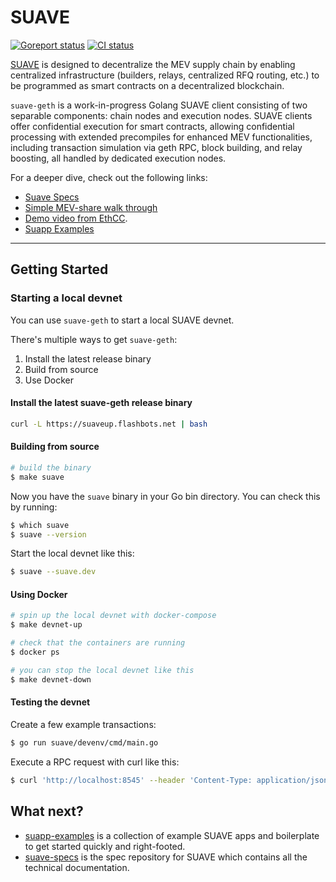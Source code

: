 # SUAVE

[![Goreport status](https://goreportcard.com/badge/github.com/flashbots/suave-geth)](https://goreportcard.com/report/github.com/flashbots/suave-geth)
[![CI status](https://github.com/flashbots/suave-geth/workflows/Checks/badge.svg?branch=main)](https://github.com/flashbots/suave-geth/actions/workflows/checks.yml)

[SUAVE](https://writings.flashbots.net/mevm-suave-centauri-and-beyond) is designed to decentralize the MEV supply chain by enabling centralized infrastructure (builders, relays, centralized RFQ routing, etc.) to be programmed as smart contracts on a decentralized blockchain.

`suave-geth` is a work-in-progress Golang SUAVE client consisting of two separable components: chain nodes and execution nodes. SUAVE clients offer confidential execution for smart contracts, allowing confidential processing with extended precompiles for enhanced MEV functionalities, including transaction simulation via geth RPC, block building, and relay boosting, all handled by dedicated execution nodes.

For a deeper dive, check out the following links:

- [Suave Specs](https://github.com/flashbots/suave-specs)
- [Simple MEV-share walk through](suave/cmd/suavecli/README.md)
- [Demo video from EthCC](https://drive.google.com/file/d/1IHuLtxwjRvRpYjMG3oRuAgS5MUZtmAXq/view?usp=sharing).
- [Suapp Examples](https://github.com/flashbots/suapp-examples)

---

## Getting Started

### Starting a local devnet

You can use `suave-geth` to start a local SUAVE devnet.

There's multiple ways to get `suave-geth`:

1. Install the latest release binary
2. Build from source
3. Use Docker

#### Install the latest suave-geth release binary

```bash
curl -L https://suaveup.flashbots.net | bash
```

#### Building from source

```bash
# build the binary
$ make suave
```

Now you have the `suave` binary in your Go bin directory. You can check this by running:

```bash
$ which suave
$ suave --version
```

Start the local devnet like this:

```bash
$ suave --suave.dev
```

#### Using Docker

```bash
# spin up the local devnet with docker-compose
$ make devnet-up

# check that the containers are running
$ docker ps

# you can stop the local devnet like this
$ make devnet-down
```

#### Testing the devnet

Create a few example transactions:

```bash
$ go run suave/devenv/cmd/main.go
```

Execute a RPC request with curl like this:

```bash
$ curl 'http://localhost:8545' --header 'Content-Type: application/json' --data '{ "jsonrpc":"2.0", "method":"eth_blockNumber", "params":[], "id":83 }'
```

## What next?

- [suapp-examples](https://github.com/flashbots/suapp-examples) is a collection of example SUAVE apps and boilerplate to get started quickly and right-footed.
- [suave-specs](https://github.com/flashbots/suave-specs) is the spec repository for SUAVE which contains all the technical documentation.